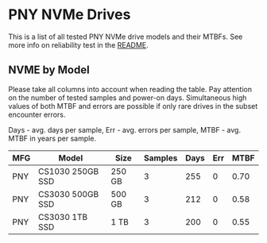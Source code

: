 PNY NVMe Drives
===============

This is a list of all tested PNY NVMe drive models and their MTBFs. See more
info on reliability test in the [README](https://github.com/bsdhw/SMART).

NVME by Model
------------

Please take all columns into account when reading the table. Pay attention on the
number of tested samples and power-on days. Simultaneous high values of both MTBF
and errors are possible if only rare drives in the subset encounter errors.

Days - avg. days per sample,
Err  - avg. errors per sample,
MTBF - avg. MTBF in years per sample.

| MFG       | Model              | Size   | Samples | Days  | Err   | MTBF |
|-----------|--------------------|--------|---------|-------|-------|------|
| PNY       | CS1030 250GB SSD   | 250 GB | 3       | 255   | 0     | 0.70   |
| PNY       | CS3030 500GB SSD   | 500 GB | 3       | 212   | 0     | 0.58   |
| PNY       | CS3030 1TB SSD     | 1 TB   | 3       | 200   | 0     | 0.55   |
